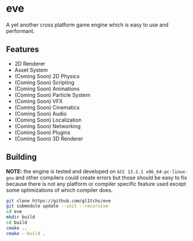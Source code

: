 # eve

A yet another cross platform game engine which is easy to use and performant.

## Features

- 2D Renderer
- Asset System
- (Coming Soon) 2D Physics
- (Coming Soon) Scripting
- (Coming Soon) Animations
- (Coming Soon) Particle System
- (Coming Soon) VFX
- (Coming Soon) Cinematics
- (Coming Soon) Audio
- (Coming Soon) Localization
- (Coming Soon) Networking
- (Coming Soon) Plugins
- (Coming Soon) 3D Renderer

## Building

**NOTE:** the engine is tested and developed on `GCC 13.2.1 x86_64-pc-linux-gnu` and other compilers could create errors but those should be easy to fix because there is not any platform or compiler specific feature used except some optimizations of which compiler does.

```bash
git clone https://github.com/gl1tchs/eve
git submodule update --init --recursive
cd eve
mkdir build
cd build
cmake ..
cmake --build .
```
